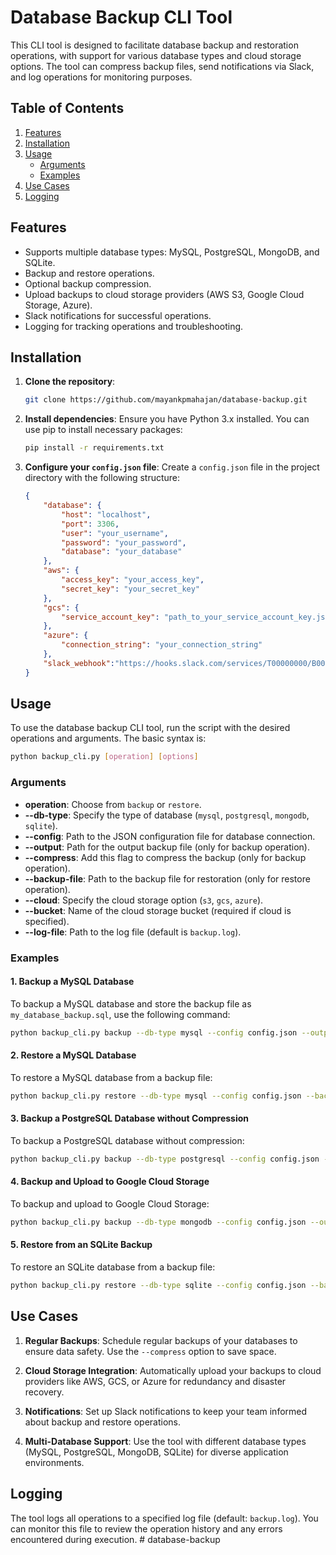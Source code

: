
# Database Backup CLI Tool

This CLI tool is designed to facilitate database backup and restoration operations, with support for various database types and cloud storage options. The tool can compress backup files, send notifications via Slack, and log operations for monitoring purposes.

## Table of Contents

1. [Features](#features)
2. [Installation](#installation)
3. [Usage](#usage)
   - [Arguments](#arguments)
   - [Examples](#examples)
4. [Use Cases](#use-cases)
5. [Logging](#logging)


## Features

- Supports multiple database types: MySQL, PostgreSQL, MongoDB, and SQLite.
- Backup and restore operations.
- Optional backup compression.
- Upload backups to cloud storage providers (AWS S3, Google Cloud Storage, Azure).
- Slack notifications for successful operations.
- Logging for tracking operations and troubleshooting.

## Installation

1. **Clone the repository**:
   ```bash
   git clone https://github.com/mayankpmahajan/database-backup.git
   ```

2. **Install dependencies**:
   Ensure you have Python 3.x installed. You can use pip to install necessary packages:
   ```bash
   pip install -r requirements.txt
   ```

3. **Configure your `config.json` file**:
   Create a `config.json` file in the project directory with the following structure:
   ```json
   {
       "database": {
           "host": "localhost",
           "port": 3306,
           "user": "your_username",
           "password": "your_password",
           "database": "your_database"
       },
       "aws": {
           "access_key": "your_access_key",
           "secret_key": "your_secret_key"
       },
       "gcs": {
           "service_account_key": "path_to_your_service_account_key.json"
       },
       "azure": {
           "connection_string": "your_connection_string"
       },
       "slack_webhook":"https://hooks.slack.com/services/T00000000/B00000000/XXXXXXXXXXXXXXXXXXXXXXXX"
   }
   ```

## Usage

To use the database backup CLI tool, run the script with the desired operations and arguments. The basic syntax is:

```bash
python backup_cli.py [operation] [options]
```

### Arguments

- **operation**: Choose from `backup` or `restore`.
- **--db-type**: Specify the type of database (`mysql`, `postgresql`, `mongodb`, `sqlite`).
- **--config**: Path to the JSON configuration file for database connection.
- **--output**: Path for the output backup file (only for backup operation).
- **--compress**: Add this flag to compress the backup (only for backup operation).
- **--backup-file**: Path to the backup file for restoration (only for restore operation).
- **--cloud**: Specify the cloud storage option (`s3`, `gcs`, `azure`).
- **--bucket**: Name of the cloud storage bucket (required if cloud is specified).
- **--log-file**: Path to the log file (default is `backup.log`).

### Examples

#### 1. Backup a MySQL Database

To backup a MySQL database and store the backup file as `my_database_backup.sql`, use the following command:

```bash
python backup_cli.py backup --db-type mysql --config config.json --output /path/to/my_database_backup.sql --compress --cloud s3 --bucket my_backup_bucket --slack-webhook https://hooks.slack.com/services/T00000000/B00000000/XXXXXXXXXXXXXXXXXXXXXXXX --log-file /path/to/my_database_backup.log
```

#### 2. Restore a MySQL Database

To restore a MySQL database from a backup file:

```bash
python backup_cli.py restore --db-type mysql --config config.json --backup-file /path/to/my_database_backup.sql --slack-webhook https://hooks.slack.com/services/T00000000/B00000000/XXXXXXXXXXXXXXXXXXXXXXXX --log-file /path/to/my_database_backup.log
```

#### 3. Backup a PostgreSQL Database without Compression

To backup a PostgreSQL database without compression:

```bash
python backup_cli.py backup --db-type postgresql --config config.json --output /path/to/my_postgresql_backup.sql
```

#### 4. Backup and Upload to Google Cloud Storage

To backup and upload to Google Cloud Storage:

```bash
python backup_cli.py backup --db-type mongodb --config config.json --output /path/to/my_mongodb_backup.bson --cloud gcs --bucket my_gcs_bucket
```

#### 5. Restore from an SQLite Backup

To restore an SQLite database from a backup file:

```bash
python backup_cli.py restore --db-type sqlite --config config.json --backup-file /path/to/my_sqlite_backup.db
```

## Use Cases

1. **Regular Backups**: Schedule regular backups of your databases to ensure data safety. Use the `--compress` option to save space.

2. **Cloud Storage Integration**: Automatically upload your backups to cloud providers like AWS, GCS, or Azure for redundancy and disaster recovery.

3. **Notifications**: Set up Slack notifications to keep your team informed about backup and restore operations.

4. **Multi-Database Support**: Use the tool with different database types (MySQL, PostgreSQL, MongoDB, SQLite) for diverse application environments.

## Logging

The tool logs all operations to a specified log file (default: `backup.log`). You can monitor this file to review the operation history and any errors encountered during execution.
#   d a t a b a s e - b a c k u p 
 
 
